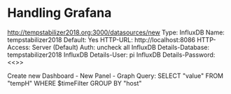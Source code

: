 # Handling Grafana

http://tempstabilizer2018.org:3000/datasources/new
  Type: InfluxDB
  Name: tempstabilizer2018
  Default: Yes
  HTTP-URL: http://localhost:8086
  HTTP-Access: Server (Default)
  Auth: uncheck all
  InfluxDB Details-Database: tempstabilizer2018
  InfluxDB Details-User: pi
  InfluxDB Details-Password: <<<strInfluxDbPw>>>

Create new Dashboard - New Panel - Graph
  Query: SELECT "value" FROM "tempH" WHERE $timeFilter GROUP BY "host"
